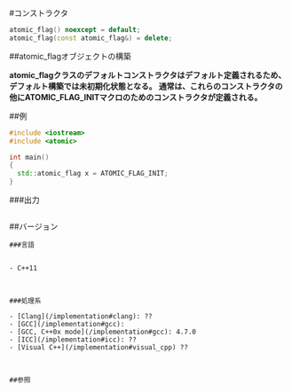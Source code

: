 #コンストラクタ
```cpp
atomic_flag() noexcept = default;
atomic_flag(const atomic_flag&) = delete;
```

##atomic_flagオブジェクトの構築

<b>atomic_flagクラスのデフォルトコンストラクタはデフォルト定義されるため、デフォルト構築では未初期化状態となる。</b>
<b>通常は、これらのコンストラクタの他にATOMIC_FLAG_INITマクロのためのコンストラクタが定義される。</b>


##例

```cpp
#include <iostream>
#include <atomic>

int main()
{
  std::atomic_flag x = ATOMIC_FLAG_INIT;
}
```

###出力

```cpp
```

##バージョン
```
###言語


- C++11



###処理系

- [Clang](/implementation#clang): ??
- [GCC](/implementation#gcc): 
- [GCC, C++0x mode](/implementation#gcc): 4.7.0
- [ICC](/implementation#icc): ??
- [Visual C++](/implementation#visual_cpp) ??



##参照


